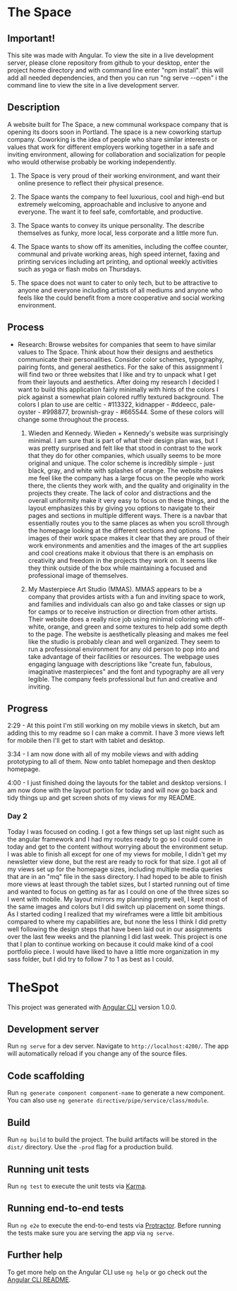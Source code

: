 # The Space

## Important!
This site was made with Angular.  To view the site in a live development server, please clone repository from github to your desktop, enter the project home directory and with command line enter "npm install".  this will add all needed dependencies, and then you can run "ng serve --open" i the command line to view the site in a live development server.

## Description

  A website built for The Space, a new communal workspace company that is opening its doors soon in Portland. The space is a new coworking startup company.  Coworking is the idea of people who share similar interests or values that work for different employers working together in a safe and inviting environment, allowing for collaboration and socialization for people who would otherwise probably be working independently.    

 1.  The Space is very proud of their working environment, and want their online presence to reflect their physical presence.

 2. The Space wants the company to feel luxurious, cool and high-end but extremely welcoming, approachable and inclusive to anyone and everyone.  The want it to feel safe, comfortable, and productive.  

 3.  The Space wants to convey its unique personality.  The describe themselves as funky, more local, less corporate and a little more fun.  

 4.  The Space wants to show off its amenities, including the coffee counter, communal and private working areas, high speed internet, faxing and printing services including art printing, and optional weekly activities such as yoga or flash mobs on Thursdays.   

 5. The space does not want to cater to only tech, but to be attractive to anyone and everyone including artists of all mediums and anyone who feels like the could benefit from a more cooperative and social working environment.


## Process

* Research: Browse websites for companies that seem to have similar values to The Space.  Think about how their designs and aesthetics communicate their personalities.  Consider color schemes, typography, pairing fonts, and general aesthetics.  For the sake of this assignment I will find two or three websites that I like and try to unpack what I get from their layouts and aesthetics.  After doing my research I decided I want to build this application fairly minimally with hints of the colors I pick against a somewhat plain colored ruffly textured background. The colors I plan to use are celtic - #113322, kidnapper - #ddeecc, pale-oyster - #998877, brownish-gray - #665544.  Some of these colors will change some throughout the process.

    1. Wieden and Kennedy.  Wieden + Kennedy's website was surprisingly minimal.  I am sure that is part of what their design plan was, but I was pretty surprised and felt like that stood in contrast to the work that they do for other companies, which usually seems to be more original and unique.  The color scheme is incredibly simple - just black, gray, and white with splashes of orange.  The website makes me feel like the company has a large focus on the people who work there, the clients they work with, and the quality and originality in the projects they create.  The lack of color and distractions and the overall uniformity make it very easy to focus on these things, and the layout emphasizes this by giving you options to navigate to their pages and sections in multiple different ways.  There is a navbar that essentially routes you to the same places as when you scroll through the homepage looking at the different sections and options.  The images of their work space makes it clear that they are proud of their work environments and amenities and the images of the art supplies and cool creations make it obvious that there is an emphasis on creativity and freedom in the projects they work on.  It seems like they think outside of the box while maintaining a focused and professional image of themselves.

    2.  My Masterpiece Art Studio (MMAS).  MMAS appears to be a company that provides artists with a fun and inviting space to work, and families and individuals can also go and take classes or sign up for camps or to receive instruction or direction from other artists.  Their website does a really nice job using minimal coloring with off-white, orange, and green and some textures to help add some depth to the page.  The website is aesthetically pleasing and makes me feel like the studio is probably clean and well organized.  They seem to run a professional environment for any old person to pop into and take advantage of their facilities or resources.  The webpage uses engaging language with descriptions like "create fun, fabulous, imaginative masterpieces" and the font and typography are all very legible.  The company feels professional but fun and creative and inviting.

## Progress

2:29 - At this point I'm still working on my mobile views in sketch, but am adding this to my readme so I can make a commit.  I have 3 more views left for mobile then I'll get to start with tablet and desktop.  

3:34 - I am now done with all of my mobile views and with adding prototyping to all of them.  Now onto tablet homepage and then desktop homepage.

4:00 - I just finished doing the layouts for the tablet and desktop versions. I am now done with the layout portion for today and will now go back and tidy things up and get screen shots of my views for my README.

### Day 2
Today I was focused on coding.  I got a few things set up last night such as the angular framework and I had my routes ready to go so I could come in today and get to the content without worrying about the environment setup.  I was able to finish all except for one of my views for mobile, I didn't get my newsletter view done, but the rest are ready to rock for that size.  I got all of my views set up for the homepage sizes, including multiple media queries that are in an "mq" file in the sass directory.  I had hoped to be able to finish more views at least through the tablet sizes, but I started running out of time and wanted to focus on getting as far as I could on one of the three sizes so I went with mobile.  My layout mirrors my planning pretty well, I kept most of the same images and colors but I did switch up placement on some things.  As I started coding I realized that my wireframes were a little bit ambitious compared to where my capabilities are, but none the less I think I did pretty well following the design steps that have been laid out in our assignments over the last few weeks and the planning I did last week.  This project is one that I plan to continue working on because it could make kind of a cool portfolio piece.  I would have liked to have a little more organization in my sass folder, but I did try to follow 7 to 1 as best as I could.   

# TheSpot

This project was generated with [Angular CLI](https://github.com/angular/angular-cli) version 1.0.0.

## Development server

Run `ng serve` for a dev server. Navigate to `http://localhost:4200/`. The app will automatically reload if you change any of the source files.

## Code scaffolding

Run `ng generate component component-name` to generate a new component. You can also use `ng generate directive/pipe/service/class/module`.

## Build

Run `ng build` to build the project. The build artifacts will be stored in the `dist/` directory. Use the `-prod` flag for a production build.

## Running unit tests

Run `ng test` to execute the unit tests via [Karma](https://karma-runner.github.io).

## Running end-to-end tests

Run `ng e2e` to execute the end-to-end tests via [Protractor](http://www.protractortest.org/).
Before running the tests make sure you are serving the app via `ng serve`.

## Further help

To get more help on the Angular CLI use `ng help` or go check out the [Angular CLI README](https://github.com/angular/angular-cli/blob/master/README.md).
